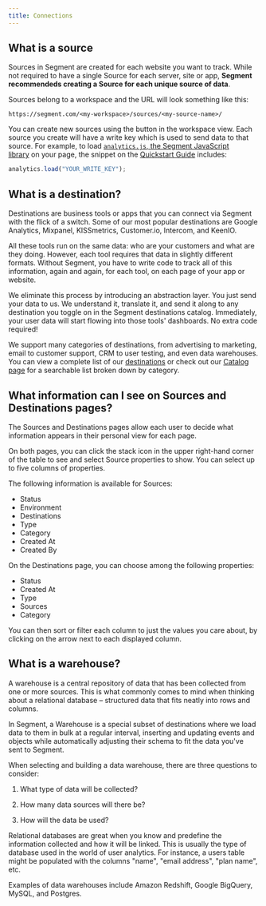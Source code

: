 ```yaml
---
title: Connections
---
```




## What is a source

Sources in Segment are created for each website you want to track. While not required to have a single Source for each server, site or app, **Segment recommendeds creating a Source for each unique source of data**.

Sources belong to a workspace and the URL will look something like this:

`https://segment.com/<my-workspace>/sources/<my-source-name>/`

You can create new sources using the button in the workspace view. Each source you create will have a write key which is used to send data to that source. For example, to load [`analytics.js`, the Segment JavaScript library](https://segment.com/docs/sources/website/analytics.js/) on your page, the snippet on the [Quickstart Guide](https://segment.com/docs/sources/website/analytics.js/quickstart/) includes:

```js
analytics.load("YOUR_WRITE_KEY");
```


## What is a destination?

Destinations are business tools or apps that you can connect via Segment with the flick of a switch. Some of our most popular destinations are Google Analytics, Mixpanel, KISSmetrics, Customer.io, Intercom, and KeenIO.

All these tools run on the same data: who are your customers and what are they doing. However, each tool requires that data in slightly different formats. Without Segment, you have to write code to track all of this information, again and again, for each tool, on each page of your app or website.

We eliminate this process by introducing an abstraction layer. You just send your data to us. We understand it, translate it, and send it along to any destination you toggle on in the Segment destinations catalog. Immediately, your user data will start flowing into those tools' dashboards. No extra code required!

We support many categories of destinations, from advertising to marketing, email to customer support, CRM to user testing, and even data warehouses. You can view a complete list of our [destinations](https://segment.com/docs/destinations) or check out our [Catalog page](https://segment.com/catalog) for a searchable list broken down by category.


## What information can I see on Sources and Destinations pages?

The Sources and Destinations pages allow each user to decide what information appears in their personal view for each page.

On both pages, you can click the stack icon in the upper right-hand corner of the table to see and select Source properties to show. You can select up to five columns of properties.

The following information is available for Sources:

- Status
- Environment
- Destinations
- Type
- Category
- Created At
- Created By

On the Destinations page, you can choose among the following properties:

- Status
- Created At
- Type
- Sources
- Category

You can then sort or filter each column to just the values you care about, by clicking on the arrow next to each displayed column.




## What is a warehouse?

A warehouse is a central repository of data that has been collected from one or more sources. This is what commonly comes to mind when thinking about a relational database – structured data that fits neatly into rows and columns.

In Segment, a Warehouse is a special subset of destinations where we load data to them in bulk at a regular interval, inserting and updating events and objects while automatically adjusting their schema to fit the data you've sent to Segment.

When selecting and building a data warehouse, there are three questions to consider:

1.  What type of data will be collected?

2.  How many data sources will there be?

3.  How will the data be used?


Relational databases are great when you know and predefine the information collected and how it will be linked. This is usually the type of database used in the world of user analytics. For instance, a users table might be populated with the columns "name", "email address", "plan name", etc.

Examples of data warehouses include Amazon Redshift, Google BigQuery, MySQL, and Postgres.
